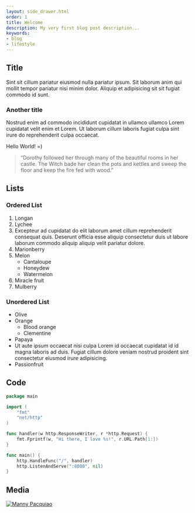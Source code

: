```yaml
---
layout: side_drawer.html
order: 1
title: Welcome
description: My very first blog post description...
keywords:
- blog
- lifestyle
---
```


## Title

Sint sit cillum pariatur eiusmod nulla pariatur ipsum. Sit laborum anim qui mollit tempor pariatur nisi minim dolor.
Aliquip et adipisicing sit sit fugiat commodo id sunt. 

### Another title

Nostrud enim ad commodo incididunt cupidatat in ullamco ullamco
Lorem cupidatat velit enim et Lorem. Ut laborum cillum laboris fugiat culpa sint irure do reprehenderit culpa occaecat.

Hello World! =)

> “Dorothy followed her through many of the beautiful rooms in her castle.
> The Witch bade her clean the pots and kettles and sweep the floor and keep the fire fed with wood.”


## <a name="Lists"></a>Lists

### Ordered List

1. Longan
2. Lychee
3. Excepteur ad cupidatat do elit laborum amet cillum reprehenderit consequat quis.
   Deserunt officia esse aliquip consectetur duis ut labore laborum commodo aliquip aliquip velit pariatur dolore.
4. Marionberry
5. Melon
    - Cantaloupe
    - Honeydew
    - Watermelon
6. Miracle fruit
7. Mulberry

### Unordered List

- Olive
- Orange
    - Blood orange
    - Clementine
- Papaya
- Ut aute ipsum occaecat nisi culpa Lorem id occaecat cupidatat id id magna laboris ad duis. Fugiat cillum dolore veniam nostrud proident sint consectetur eiusmod irure adipisicing.
- Passionfruit

## Code

```go
package main

import (
    "fmt"
    "net/http"
)

func handler(w http.ResponseWriter, r *http.Request) {
    fmt.Fprintf(w, "Hi there, I love %s!", r.URL.Path[1:])
}

func main() {
    http.HandleFunc("/", handler)
    http.ListenAndServe(":8080", nil)
}
```

## Media

[![Manny Pacquiao](https://img.youtube.com/vi/JfVOs4VSpmA/0.jpg)](https://youtu.be/JfVOs4VSpmA)

